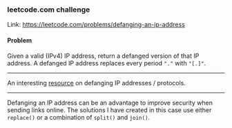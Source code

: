 ### leetcode.com challenge
Link: https://leetcode.com/problems/defanging-an-ip-address

#### Problem
Given a valid (IPv4) IP address, return a defanged version of that IP address.
A defanged IP address replaces every period `"."` with `"[.]"`.

----

An interesting [resource](https://www.ibm.com/support/knowledgecenter/en/SSBRUQ_32.0.0/com.ibm.resilient.doc/install/resilient_install_defangURLs.htm)  on defanging IP addresses / protocols.

----

Defanging an IP address can be an advantage to improve security when sending links online. The solutions I have created in this case use either `replace()` or a combination of `split()` and `join()`.
